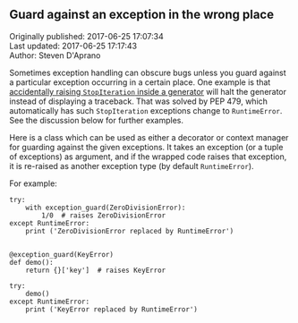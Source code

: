 ## Guard against an exception in the wrong place  
Originally published: 2017-06-25 17:07:34  
Last updated: 2017-06-25 17:17:43  
Author: Steven D'Aprano  
  
Sometimes exception handling can obscure bugs unless you guard against a particular exception occurring in a certain place. One example is that [accidentally raising `StopIteration` inside a generator](https://www.python.org/dev/peps/pep-0479/) will halt the generator instead of displaying a traceback. That was solved by PEP 479, which automatically has such `StopIteration` exceptions change to `RuntimeError`. See the discussion below for further examples.

Here is a class which can be used as either a decorator or context manager for guarding against the given exceptions. It takes an exception (or a tuple of exceptions) as argument, and if the wrapped code raises that exception, it is re-raised as another exception type (by default `RuntimeError`).

For example:

    try:
        with exception_guard(ZeroDivisionError):
            1/0  # raises ZeroDivisionError
    except RuntimeError:
        print ('ZeroDivisionError replaced by RuntimeError')
    
    
    @exception_guard(KeyError)
    def demo():
        return {}['key']  # raises KeyError
    
    try:
        demo()
    except RuntimeError:
        print ('KeyError replaced by RuntimeError')

